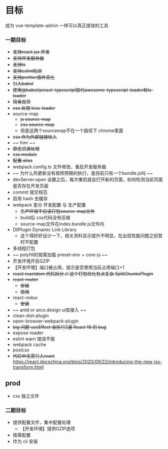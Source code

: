 # 目标
成为 vue-template-admin 一样可以真正提效的工具
### 一期目标
- ~~支持react jsx 开发~~
- ~~支持开发服务器~~
- ~~支持ts~~
- ~~支持eslint检测~~
- ~~支持prettier插件美化~~
- ~~引入babel~~
- ~~使用@babel/preset-typescript取代awesome-typescript-loader和ts-loader~~
- ~~简易首页~~
- ~~css 处理 less-loader~~
- source-map
    - ~~js source-map~~
    - ~~css source-map~~
    - 但是这两个sourcemap不在一个路径下 chrome里面
- ~~css 作为外部链接映入~~
- ~~ hmr ~~
- ~~静态资源处理~~
- ~~css module~~
- ~~配置 alias~~
- webpack.config.ts 文件修改，重启开发服务器
- ~~ 为什么热更新没有按照预期的执行，是目前只有一个bundle.js吗 ~~
- devServer.open 设置之后，每次重启就会打开新的页面，如何检测当前页面是否存在开发页面
- commit 提交规范
- 启用 hash 去缓存
- webpack 差分 开发配置 与 生产配置
  - ~~生产环境不应该打包source-map文件~~
  - build后 css代码没有压缩
  - source-map文件在index.bundle.js文件内
- DllPlugin Dynamic Link Library
    - 这个得好好设计一下，相关资料显示提升不明显，在出现性能问题之前暂时不配置
- 多线程打包
- ~~ polyfill的按需加载   preset-env + core-js ~~
- 开发环境开启GZIP
- 【开发环境】端口被占用，提示是否使用当前占用端口+1
- ~~react reactdom 代码拆分 // 这个打包优化有点复杂 SplitChunksPlugin~~
- ~~react-router~~
    - ~~安装~~
    - ~~使用~~
- react-redux
    - ~~安装~~
- ~~ antd or arco.design ui库接入 ~~
- clean-dist-plugin
- open-browser-webpack-plugin
- ~~big 问题    useEffect 会执行2遍  React 18 的 bug~~
- expose-loader
- eslint warn 错误不报
- webpack cache
- postcss
- ~~代码中无需引入react~~ 
https://react.docschina.org/blog/2020/09/22/introducing-the-new-jsx-transform.html 


## prod
- css 独立文件

### 二期目标
- 提供配置文件，集中配置处理
  - 【开发环境】提供GZIP选项
- 按需配置
- 作为 cli 安装
